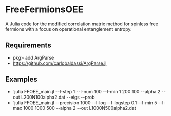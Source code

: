 # FreeFermionsOEE

A Julia  code for the modified correlation matrix method for spinless free fermions with a focus on operational entanglement entropy.

## Requirements

* pkg> add ArgParse
* https://github.com/carlobaldassi/ArgParse.jl

## Examples

* `julia FFOEE_main.jl --l-step 1 --l-num 100 --l-min 1 200 100 --alpha 2 --out L200N100alpha2.dat --eigs --prob
* `julia FFOEE_main.jl --precision 1000 --l-log --l-logstep 0.1 --l-min 5 --l-max 1000 1000 500 --alpha 2 --out L1000N500alpha2.dat

